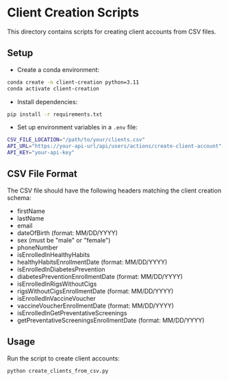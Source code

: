 # Client Creation Scripts

This directory contains scripts for creating client accounts from CSV files.

## Setup

- Create a conda environment:

```bash
conda create -n client-creation python=3.11
conda activate client-creation
```

- Install dependencies:

```bash
pip install -r requirements.txt
```

- Set up environment variables in a `.env` file:

```bash
CSV_FILE_LOCATION="/path/to/your/clients.csv"
API_URL="https://your-api-url/api/users/actions/create-client-account"
API_KEY="your-api-key"
```

## CSV File Format

The CSV file should have the following headers matching the client creation schema:

- firstName
- lastName
- email
- dateOfBirth (format: MM/DD/YYYY)
- sex (must be "male" or "female")
- phoneNumber
- isEnrolledInHealthyHabits
- healthyHabitsEnrollmentDate (format: MM/DD/YYYY)
- isEnrolledInDiabetesPrevention
- diabetesPreventionEnrollmentDate (format: MM/DD/YYYY)
- isEnrolledInRigsWithoutCigs
- rigsWithoutCigsEnrollmentDate (format: MM/DD/YYYY)
- isEnrolledInVaccineVoucher
- vaccineVoucherEnrollmentDate (format: MM/DD/YYYY)
- isEnrolledInGetPreventativeScreenings
- getPreventativeScreeningsEnrollmentDate (format: MM/DD/YYYY)

## Usage

Run the script to create client accounts:

```bash
python create_clients_from_csv.py
```
